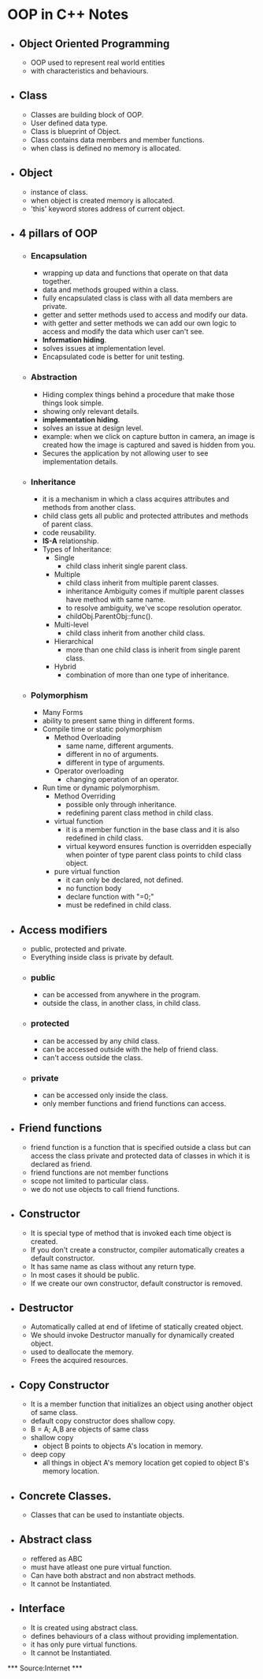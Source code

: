 # OOP in C++ Notes

- ## Object Oriented Programming
    - OOP used to represent real world entities
    - with characteristics and behaviours.
- ## Class
    - Classes are building block of OOP.
    - User defined data type.
    - Class is blueprint of Object.
    - Class contains data members and member functions.
    - when class is defined no memory is allocated.
- ## Object
    - instance of class.
    - when object is created memory is allocated.
    - 'this' keyword stores address of current object.

- ## 4 pillars of OOP
    - ### Encapsulation
        - wrapping up data and functions that operate on that data together.
        - data and methods grouped within a class.
        - fully encapsulated class is class with all data members are private.
        - getter and setter methods used to access and modify our data.
        - with getter and setter methods we can add our own logic to access and modify the data which user can't see.
        - **Information hiding**.
        - solves issues at implementation level.
        - Encapsulated code is better for unit testing.
    - ### Abstraction
        - Hiding complex things behind a procedure that make those things look simple.
        - showing only relevant details.
        - **implementation hiding**.
        - solves an issue at design level.
        - example: when we click on capture button in camera, an image is created how the image is captured and saved is hidden from you.
        - Secures the application by not allowing user to see implementation details.
            
    - ### Inheritance
        - it is a mechanism in which a class acquires attributes and methods from another class.
        - child class gets all public and protected attributes and methods of parent class.
        - code reusability.
        - **IS-A**  relationship.
        - Types of Inheritance:
            - Single
                - child class inherit single parent class.
            - Multiple
                - child class inherit from multiple parent classes.
                - inheritance Ambiguity comes if multiple parent classes have method with same name.
                - to resolve ambiguity, we've scope resolution operator.
                - childObj.ParentObj::func().
            - Multi-level
                - child class inherit from another
                child class.
            - Hierarchical
                - more than one child class is inherit from single parent class.
            - Hybrid
                - combination of more than one type of inheritance.

                
    - ### Polymorphism
        - Many Forms
        - ability to present same thing in different forms.
        - Compile time or static polymorphism
            - Method Overloading
                - same name, different arguments.
                - different in no of arguments.
                - different in type of arguments.
            - Operator overloading
                - changing operation of an operator.
        - Run time or dynamic polymorphism.
            - Method Overriding
                - possible only through inheritance.
                - redefining parent class method in child class.
            - virtual function
                - it is a member function in the base class and it is also redefined in child class.
                - virtual keyword ensures function is overridden especially when
                pointer of type parent class points to child class object.
            - pure virtual function
                - it can only be declared, not defined.
                - no function body
                - declare function with "=0;"
                - must be redefined in child class.
                
- ## Access modifiers
    - public, protected and private.
    - Everything inside class is private by default.
    - ### public
        - can be accessed from anywhere in the program.
        - outside the class, in another class, in child class.
    - ### protected
        - can be accessed by any child class.
        - can be accessed outside with the help of friend class.
        - can't access outside the class.
    - ### private
        - can be accessed only inside the class.
        - only member functions and friend functions can access.
- ## Friend functions
    - friend function is a function that is specified outside a class but can access the class private and protected data of classes in which it is declared as friend.
    - friend functions are not member functions
    - scope not limited to particular class.
    - we do not use objects to call friend functions.
- ## Constructor
    - It is special type of method that is invoked each time object is created.
    - If you don't create a constructor, compiler automatically creates a default constructor.
    - It has same name as class without any return type.
    - In most cases it should be public.
    - If we create our own constructor, default constructor is removed.
- ## Destructor
    - Automatically called at end of lifetime of statically created object.
    - We should invoke Destructor manually for dynamically created object.
    - used to deallocate the memory.
    - Frees the acquired resources.
- ## Copy Constructor
    - It is a member function that initializes an object using another object of same class.
    - default copy constructor does shallow copy.
    - B = A; A,B are objects of same class
    - shallow copy
        - object B points to objects A's location in memory.
    - deep copy 
        - all things in object A's memory location get copied to object B's 
        memory location.

- ## Concrete Classes.
    - Classes that can be used to instantiate objects.

- ## Abstract class 
    - reffered as ABC
    - must have atleast one pure virtual function.
    - Can have both abstract and non abstract methods.
    - It cannot be Instantiated.
    
- ## Interface
    - It is created using abstract class.
    - defines behaviours of a class without providing implementation. 
    - it has only pure virtual functions.
    - It cannot be Instantiated.
    


*** Source:Internet ***